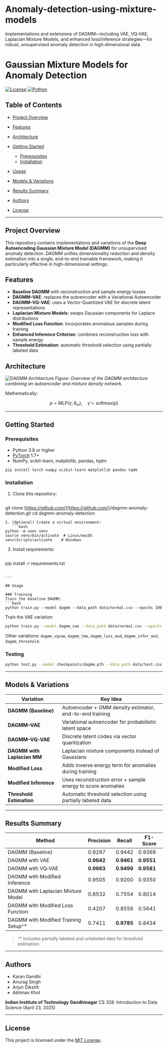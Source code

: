 # Anomaly-detection-using-mixture-models
Implementations and extensions of DAGMM—including VAE, VQ‑VAE, Laplacian Mixture Models, and enhanced loss/inference strategies—for robust, unsupervised anomaly detection in high‑dimensional data.

# Gaussian Mixture Models for Anomaly Detection

[![License](https://img.shields.io/badge/license-MIT-blue.svg)](#license)
[![Python](https://img.shields.io/badge/python-3.8%2B-blue.svg)](#requirements)

## Table of Contents

* [Project Overview](#project-overview)
* [Features](#features)
* [Architecture](#architecture)
* [Getting Started](#getting-started)

  * [Prerequisites](#prerequisites)
  * [Installation](#installation)
* [Usage](#usage)
* [Models & Variations](#models--variations)
* [Results Summary](#results-summary)
* [Authors](#authors)
* [License](#license)

---

## Project Overview

This repository contains implementations and variations of the **Deep Autoencoding Gaussian Mixture Model (DAGMM)** for unsupervised anomaly detection. DAGMM unifies dimensionality reduction and density estimation into a single, end-to-end trainable framework, making it particularly effective in high-dimensional settings.

## Features

* **Baseline DAGMM** with reconstruction and sample energy losses
* **DAGMM–VAE**: replaces the autoencoder with a Variational Autoencoder
* **DAGMM–VQ‑VAE**: uses a Vector-Quantized VAE for discrete latent representations
* **Laplacian Mixture Models**: swaps Gaussian components for Laplace distributions
* **Modified Loss Function**: incorporates anomalous samples during training
* **Enhanced Inference Criterion**: combines reconstruction loss with sample energy
* **Threshold Estimation**: automatic threshold selection using partially labeled data

## Architecture

![DAGMM Architecture](assets/arch.png)
*Figure: Overview of the DAGMM architecture combining an autoencoder and mixture density network.*

Mathematically:

```math
p = \mathrm{MLP}(z; \theta_m), \quad \hat{\gamma} = \mathrm{softmax}(p)
```

---

## Getting Started

### Prerequisites

* Python 3.8 or higher
* [PyTorch](https://pytorch.org/) 1.7+
* NumPy, scikit-learn, matplotlib, pandas, tqdm

```bash
pip install torch numpy scikit-learn matplotlib pandas tqdm
```

### Installation

1. Clone this repository:

   ```bash
   ```

git clone [https://github.com/](https://github.com/)<your-username>/dagmm-anomaly-detection.git
cd dagmm-anomaly-detection

````
2. (Optional) Create a virtual environment:
   ```bash
python -m venv venv
source venv/bin/activate  # Linux/macOS
venv\Scripts\activate    # Windows
````

3. Install requirements:

   ```bash
   ```

pip install -r requirements.txt

````

---

## Usage

### Training
Train the baseline DAGMM:
```bash
python train.py --model dagmm --data_path data/normal.csv --epochs 100
````

Train the VAE variation:

```bash
python train.py --model dagmm_vae --data_path data/normal.csv --epochs 100
```

Other variations: `dagmm_vqvae`, `dagmm_lmm`, `dagmm_loss_mod`, `dagmm_infer_mod`, `dagmm_threshold`.

### Testing

```bash
python test.py --model checkpoints/dagmm.pth --data_path data/test.csv --threshold 0.20
```

---

## Models & Variations

| Variation                   | Key Idea                                                     |
| --------------------------- | ------------------------------------------------------------ |
| **DAGMM (Baseline)**        | Autoencoder + GMM density estimator, end-to-end training     |
| **DAGMM–VAE**               | Variational autoencoder for probabilistic latent space       |
| **DAGMM–VQ‑VAE**            | Discrete latent codes via vector quantization                |
| **DAGMM with Laplacian MM** | Laplacian mixture components instead of Gaussians            |
| **Modified Loss**           | Adds inverse energy term for anomalies during training       |
| **Modified Inference**      | Uses reconstruction error + sample energy to score anomalies |
| **Threshold Estimation**    | Automatic threshold selection using partially labeled data   |

---

## Results Summary

| Method                                | Precision  | Recall     | F1-Score   |
| ------------------------------------- | ---------- | ---------- | ---------- |
| DAGMM (Baseline)                      | 0.9297     | 0.9442     | 0.9369     |
| DAGMM with VAE                        | **0.9642** | **0.9461** | **0.9551** |
| DAGMM with VQ‑VAE                     | **0.9663** | **0.9499** | **0.9581** |
| DAGMM with Modified Inference         | 0.9505     | 0.9200     | 0.9350     |
| DAGMM with Laplacian Mixture Model    | 0.8532     | 0.7554     | 0.8014     |
| DAGMM with Modified Loss Function     | 0.4207     | 0.8556     | 0.5641     |
| DAGMM with Modified Training Setup^\* | 0.7411     | **0.9785** | 0.8434     |

> ^\* Includes partially labeled and unlabeled data for threshold estimation.

---

## Authors

* Karan Gandhi
* Anurag Singh
* Arjun Dikshit
* Abhinav Khot

**Indian Institute of Technology Gandhinagar**
CS 328: Introduction to Data Science (April 23, 2025)

---

## License

This project is licensed under the [MIT License](LICENSE).
